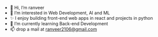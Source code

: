 - 👋 Hi, I’m ranveer
- 👀 I’m interested in Web Development, AI and ML
- ✨ I enjoy building front-end web apps in react and projects in python 
- 🌱 I’m currently learning Back-end Development
- 📫 drop a mail at ranveer2106@gmail.com

<!---
ranveer2106/ranveer2106 is a ✨ special ✨ repository because its `README.md` (this file) appears on your GitHub profile.
You can click the Preview link to take a look at your changes.
--->
